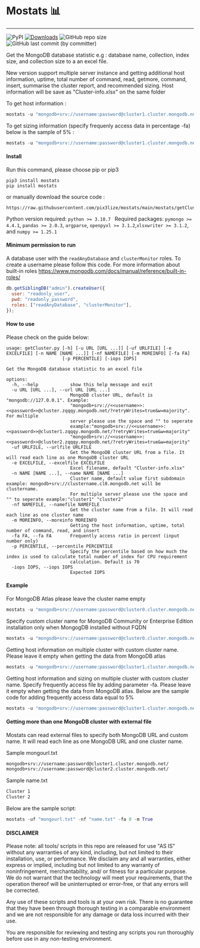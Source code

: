 # Mostats 📊

---

![PyPI](https://img.shields.io/pypi/v/mostats) [![Downloads](https://static.pepy.tech/personalized-badge/mostats?period=month&units=international_system&left_color=brightgreen&right_color=grey&left_text=Downloads)](https://pepy.tech/project/mostats) ![GitHub repo size](https://img.shields.io/github/repo-size/pix3lize/mostats) ![GitHub last commit (by committer)](https://img.shields.io/github/last-commit/pix3lize/mostats)

Get the MongoDB database statistic e.g : database name, collection, index size, and collection size to a an excel file.

New version support multiple server instance and getting additional host information, uptime, total number of command, read, getmore, command, insert, summarise the cluster report, and recommended sizing. Host information will be save as "Cluster-info.xlsx" on the same folder

To get host information :

```python
mostats -u "mongodb+srv://username:password@cluster1.cluster.mongodb.net/" -m True
```

To get sizing information (specify frequenly access data in percentage -fa) below is the sample of 5% :

```python
mostats -u "mongodb+srv://username:password@cluster1.cluster.mongodb.net/" -fa 5 -m True
```

#### Install

Run this command, please choose pip or pip3

```terminal
pip3 install mostats
pip install mostats
```

or manually download the source code :

```
https://raw.githubusercontent.com/pix3lize/mostats/main/mostats/getCluster.py
```

Python version required: `python >= 3.10.7 `
Required packages: `pymongo >= 4.4.1`, `pandas >= 2.0.3`, `argparse`, `openpyxl >= 3.1.2`,`xlsxwriter >= 3.1.2`, and `numpy >= 1.25.1`

#### Minimum permission to run

A database user with the `readAnyDatabase` and `clusterMonitor` roles. To create a username please follow this code. For more information about built-in roles https://www.mongodb.com/docs/manual/reference/built-in-roles/

```javascript
db.getSiblingDB("admin").createUser({
  user: "readonly_user",
  pwd: "readonly_password",
  roles: ["readAnyDatabase", "clusterMonitor"],
});
```

#### How to use

Please check on the guide below:

```terminal
usage: getCluster.py [-h] [-u URL [URL ...]] [-uf URLFILE] [-e EXCELFILE] [-n NAME [NAME ...]] [-nf NAMEFILE] [-m MOREINFO] [-fa FA]
                     [-p PERCENTILE] [-iops IOPS]

Get the MongoDB database statistic to an excel file

options:
  -h, --help            show this help message and exit
  -u URL [URL ...], --url URL [URL ...]
                        MongoDB cluster URL, default is "mongodb://127.0.0.1". Example:
                        "mongodb+srv://<<username>>:<<password>>@cluster.zqqqy.mongodb.net/?retryWrites=true&w=majority". For multiple
                        server please use the space and "" to seperate
                        example:"mongodb+srv://<<username>>:<<password>>@cluster1.zqqqy.mongodb.net/?retryWrites=true&w=majority"
                        "mongodb+srv://<<username>>:<<password>>@cluster2.zqqqy.mongodb.net/?retryWrites=true&w=majority"
  -uf URLFILE, --urlfile URLFILE
                        Get the MongoDB cluster URL from a file. It will read each line as one MongoDB cluster URL
  -e EXCELFILE, --excelfile EXCELFILE
                        Excel filename, default "Cluster-info.xlsx"
  -n NAME [NAME ...], --name NAME [NAME ...]
                        Cluster name, default value first subdomain example: mongodb+srv://clustername.cl0.mongodb.net will be clustername.
                        For multiple server please use the space and "" to seperate example:"cluster1" "cluster2"
  -nf NAMEFILE, --namefile NAMEFILE
                        Get the cluster name from a file. It will read each line as one cluster name
  -m MOREINFO, --moreinfo MOREINFO
                        Getting the host information, uptime, total number of command, read, and insert
  -fa FA, --fa FA       Frequently access ratio in percent (input number only)
  -p PERCENTILE, --percentile PERCENTILE
                        Specify the percentile based on how much the index is used to calculate total number of index for CPU requirement
                        calculation. Default is 70
  -iops IOPS, --iops IOPS
                        Expected IOPS
```

#### Example

For MongoDB Atlas please leave the cluster name empty

```python
mostats -u "mongodb+srv://username:password@cluster0.cluster.mongodb.net/"
```

Specify custom cluster name for MongoDB Community or Enterprise Edition installation only when MongogDB installed without FQDN

```python
mostats -u "mongodb+srv://username:password@cluster0.cluster.mongodb.net/?retryWrites=true&w=majority" -n "Cluster1" -c "Custom-file.xlsx"
```

Getting host information on multiple cluster with custom cluster name. Please leave it empty when getting the data from MongoDB atlas

```python
mostats -u "mongodb+srv://username:password@cluster1.cluster.mongodb.net/" "mongodb+srv://username:password@cluster2.cluster.mongodb.net/" -n "Cluster 1" "Cluster 2" -m True
```

Getting host information and sizing on multiple cluster with custom cluster name. Specify frequently access file by adding parameter -fa. Please leave it empty when getting the data from MongoDB atlas. Below are the sample code for adding frequently access data equal to 5%

```python
mostats -u "mongodb+srv://username:password@cluster1.cluster.mongodb.net/" "mongodb+srv://username:password@cluster2.cluster.mongodb.net/" -n "Cluster 1" "Cluster 2" -fa 5 -m True
```

#### Getting more than one MongoDB cluster with external file

Mostats can read external files to specify both MongoDB URL and custom name. It will read each line as one MongoDB URL and one cluster name.

Sample mongourl.txt

```txt
mongodb+srv://username:password@cluster1.cluster.mongodb.net/
mongodb+srv://username:password@cluster2.cluster.mongodb.net/
```

Sample name.txt

```txt
Cluster 1
Cluster 2
```

Below are the sample script:

```python
mostats -uf "mongourl.txt" -nf "name.txt" -fa 0 -m True
```

#### DISCLAIMER

Please note: all tools/ scripts in this repo are released for use "AS IS" without any warranties of any kind, including, but not limited to their installation, use, or performance. We disclaim any and all warranties, either express or implied, including but not limited to any warranty of noninfringement, merchantability, and/ or fitness for a particular purpose. We do not warrant that the technology will meet your requirements, that the operation thereof will be uninterrupted or error-free, or that any errors will be corrected.

Any use of these scripts and tools is at your own risk. There is no guarantee that they have been through thorough testing in a comparable environment and we are not responsible for any damage or data loss incurred with their use.

You are responsible for reviewing and testing any scripts you run thoroughly before use in any non-testing environment.
